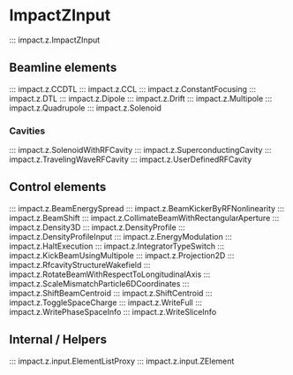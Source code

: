# ImpactZInput

::: impact.z.ImpactZInput

## Beamline elements

::: impact.z.CCDTL
::: impact.z.CCL
::: impact.z.ConstantFocusing
::: impact.z.DTL
::: impact.z.Dipole
::: impact.z.Drift
::: impact.z.Multipole
::: impact.z.Quadrupole
::: impact.z.Solenoid

### Cavities

::: impact.z.SolenoidWithRFCavity
::: impact.z.SuperconductingCavity
::: impact.z.TravelingWaveRFCavity
::: impact.z.UserDefinedRFCavity

## Control elements

::: impact.z.BeamEnergySpread
::: impact.z.BeamKickerByRFNonlinearity
::: impact.z.BeamShift
::: impact.z.CollimateBeamWithRectangularAperture
::: impact.z.Density3D
::: impact.z.DensityProfile
::: impact.z.DensityProfileInput
::: impact.z.EnergyModulation
::: impact.z.HaltExecution
::: impact.z.IntegratorTypeSwitch
::: impact.z.KickBeamUsingMultipole
::: impact.z.Projection2D
::: impact.z.RfcavityStructureWakefield
::: impact.z.RotateBeamWithRespectToLongitudinalAxis
::: impact.z.ScaleMismatchParticle6DCoordinates
::: impact.z.ShiftBeamCentroid
::: impact.z.ShiftCentroid
::: impact.z.ToggleSpaceCharge
::: impact.z.WriteFull
::: impact.z.WritePhaseSpaceInfo
::: impact.z.WriteSliceInfo

## Internal / Helpers

::: impact.z.input.ElementListProxy
::: impact.z.input.ZElement
